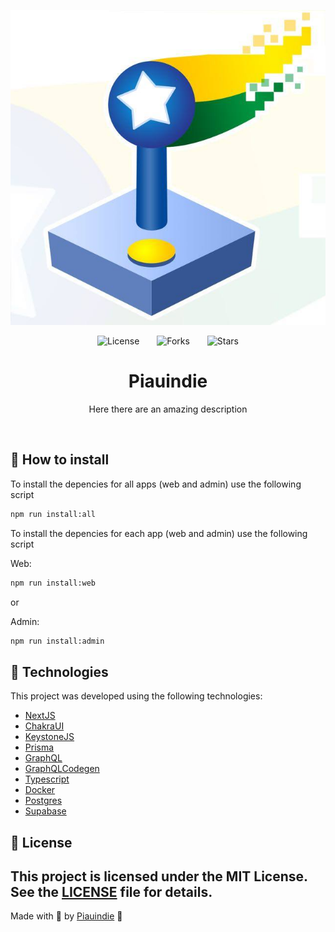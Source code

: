 <p align="center">
  <img alt="preview image" src=".github/preview.jpg">
</p>

<div align="center">
  <img src="https://img.shields.io/static/v1?label=license&message=MIT&color=545454&labelColor=000" alt="License">
  <img style="margin: 0 24px;" src="https://img.shields.io/github/forks/NitoBa/ignite-ds?label=forks&message=MIT&color=545454&labelColor=000" alt="Forks">
  <img src="https://img.shields.io/github/stars/NitoBa/ignite-ds?label=stars&message=MIT&color=545454&labelColor=000" alt="Stars">
</div>

<h1 align="center">
  Piauindie
</h1>

<p align="center">
Here there are an amazing description
</p>

<br>

## 🚀 How to install

To install the depencies for all apps (web and admin) use the following script

```bash
npm run install:all
```

To install the depencies for each app (web and admin) use the following script

Web:

```bash
npm run install:web
```

or

Admin:

```bash
npm run install:admin
```

## 🧪 Technologies

This project was developed using the following technologies:

- [NextJS](https://nextjs.org/)
- [ChakraUI](https://chakra-ui.com/)
- [KeystoneJS](https://keystonejs.com/)
- [Prisma](https://www.prisma.io/)
- [GraphQL](https://graphql.org/)
- [GraphQLCodegen](https://the-guild.dev/graphql/codegen)
- [Typescript](https://storybook.js.org/)
- [Docker](https://www.docker.com/)
- [Postgres](https://www.postgresql.org/)
- [Supabase](https://supabase.com/)

## 📝 License

## This project is licensed under the MIT License. See the [LICENSE](LICENSE) file for details.

Made with 💜 by [Piauindie](https://nito-dev.vercel.app/) 👋
